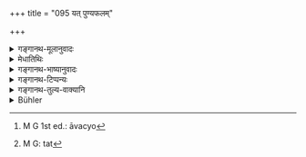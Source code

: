 +++
title = "095 यत् पुण्यफलम्"

+++

<details><summary>गङ्गानथ-मूलानुवादः</summary>

The twice-born householder, giving alms, obtains the same reward for merit which reward for merit one obtains by giving a cow, in the proper form, to his Teacher.—(95)
</details>

<details><summary>मेधातिथिः</summary>

नित्यं भक्तदानम् अर्थिने शक्तितो दातव्यम् । इदं त्व् अधिकारान्तरम् । यद् गुरवे गा दत्त्वा फलम् आप्नोति तद् भिक्षां दत्त्वा, गोव्रतस्याविशिष्टम् इति । स्मृत्यन्तरे सर्वफलता पापप्रमोचनार्थतापि गोदानस्य श्रुता । यावताम् अल्पोपकाराणां महोपकारैः फलसाम्यम् उच्यते, तेषां लोकवत् परिमाणतः फलविशेषो ऽवगन्तव्यः । प्राप्यते तद् एव फलम्, न तु चिरकालम् । आवाच्यो[^१७५] ह्य् अयं न्यायः- "पणलभ्यं हि कः[^१७६] प्राज्ञः क्रीणाति दशभिः पणैः" इति । समानफलत्वे महाप्रयासानर्थक्यं प्राप्नोति । "अगुर् यथाविधि" इति केचित् पठन्ति । तत्र नञल्पवचनो द्रष्टव्यो ऽल्पगुर् इति । । **पुण्यं** धर्मस् तस्य **फलम्** ॥ ३.८५ ॥


[^१७६]:
     M G: tat


[^१७५]:
     M G 1st ed.: āvacyo
</details>

<details><summary>गङ्गानथ-भाष्यानुवादः</summary>

That une should always give food to one in want of it, according to his means—(having been declared in the preceding verses), the present verse supplies another incentive.

The reward that one obtains by giving a cow to the Teacher is obtained by giving alms ; *i.e*., it does not differ in any way from that of the giving of a cow. In another *Smṛti*, the giving of the cow has been described as buying ‘all rewards,’ and also as ‘freeing from all sins.’ Whenever a text declares that same rewards follow from the rendering of small help und of greater help, we should understand that there will be a difference in the quantity, as there is in ordinary life. That is, the same reward is obtained, but it does not continue for an equally long time. \[There must be some such difference\] for there is the well-known maxim—‘what wise man will buy with ten pice a thing that can be obtained for only one?’ If the results in the two casus were really *equal* in all respects, then there would be no use in undertaking the work that requires u greater effort.

Some people read ‘*gāndatvā guryathāvidhi*’ (‘by the person without cows giving a cow’); and in this case, the negative particle (in the compound ‘*aguḥ*,’ ‘without cows’) means *few*; *i.e*., one who possesses only a few cows.

‘*Merit*’ is meritorious act; the reward of this.—(95)
</details>

<details><summary>गङ्गानथ-टिप्पन्यः</summary>

This verse is quoted without comment in *Vīramitrodaya* (Āhnika, p. 434).
</details>

<details><summary>गङ्गानथ-तुल्य-वाक्यानि</summary>

*Viṣṇu* (59.15).—‘One acquires the merit of giving away the cow, if he
gives food to one who is seeking for alms.’

*Viṣṇu* (67.28, 32, 44, 46).—‘By honouring the guest, one obtains the
highest reward: by worshipping him, he attains heaven; neither by Vedic Study, nor by Agnihotra, nor by sacrifices and Purāṇas does the Householder attain those regions which he attains by the honouring of the guest; shelter, bed, oiling of the feet and light, by giving to the guest each one of these, one obtains the same reward that one does by giving a cow.’
</details>

<details><summary>Bühler</summary>

095	A twice-born householder gains, by giving alms, the same reward for his meritorious act which (a student) obtains for presenting, in accordance with the rule, a cow to his teacher.
</details>
